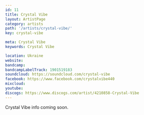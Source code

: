 ```yaml
---
id: 11
title: Crystal Vibe
layout: ArtistPage
category: artists
path: '/artists/crystal-vibe/'
key: crystal-vibe

meta: Crystal Vibe
keywords: Crystal Vibe

location: Ukraine
website: 
bandcamp: 
bandcampLabelTrack: 1901519183
soundcloud: https://soundcloud.com/crystal-vibe
facebook: https://www.facebook.com/crystalvibe440
mixcloud: 
youtube: 
discogs: https://www.discogs.com/artist/4210858-Crystal-Vibe
---
```


Crystal Vibe info coming soon.
